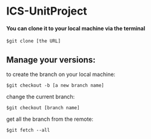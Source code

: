 # ICS-UnitProject

#### You can clone it to your local machine via the terminal

    $git clone [the URL]

## Manage your versions: 
to create the branch on your local machine:

    $git checkout -b [a new branch name]

change the current branch:

    $git checkout [branch name]

get all the branch from the remote:

    $git fetch --all


